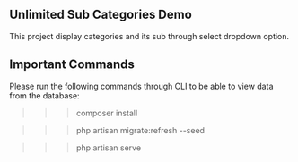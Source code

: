 ## Unlimited Sub Categories Demo

This project display categories and its sub through select dropdown option.

## Important Commands

Please run the following commands through CLI to be able to view data from the database:

>>> composer install

>>> php artisan migrate:refresh --seed

>>> php artisan serve